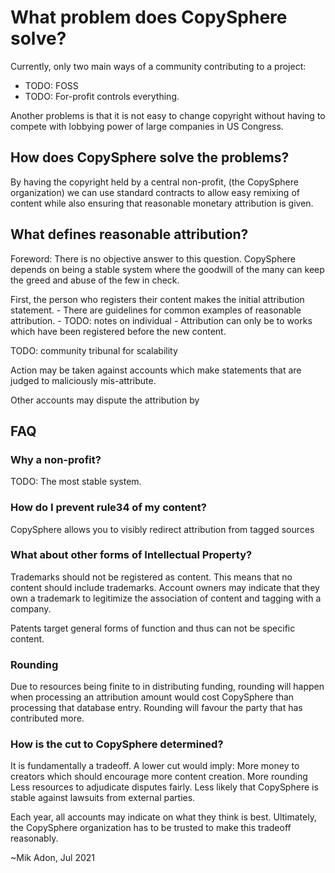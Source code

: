 # What problem does CopySphere solve?
Currently, only two main ways of a community contributing to a project:

- TODO: FOSS
- TODO: For-profit controls everything.

Another problems is that it is not easy to change copyright without
having to compete with lobbying power of large companies in US Congress.

## How does CopySphere solve the problems?
By having the copyright held by a central non-profit, (the CopySphere organization)
we can use standard contracts to allow easy remixing of content
while also ensuring that reasonable monetary attribution is given.

## What defines reasonable attribution?
Foreword:
There is no objective answer to this question.
CopySphere depends on being a stable system where the goodwill of the many
can keep the greed and abuse of the few in check.

First, the person who registers their content makes the initial attribution statement.
    - There are guidelines for common examples of reasonable attribution.
    - TODO: notes on individual
    - Attribution can only be to works which have been registered before the new content.

TODO: community tribunal for scalability

Action may be taken against accounts which make statements that are judged to maliciously mis-attribute.

Other accounts may dispute the attribution by

## FAQ

### Why a non-profit?
TODO: The most stable system.

### How do I prevent rule34 of my content?
CopySphere allows you to visibly redirect attribution from tagged sources

### What about other forms of Intellectual Property?
Trademarks should not be registered as content.
This means that no content should include trademarks.
Account owners may indicate that they own a trademark to legitimize
the association of content and tagging with a company.

Patents target general forms of function and thus can not be specific content.

### Rounding
Due to resources being finite to in distributing funding,
rounding will happen when processing an attribution amount would cost CopySphere than processing that database entry.
Rounding will favour the party that has contributed more.


### How is the cut to CopySphere determined?
It is fundamentally a tradeoff. A lower cut would imply:
    More money to creators which should encourage more content creation.
    More rounding
    Less resources to adjudicate disputes fairly.
    Less likely that CopySphere is stable against lawsuits from external parties.

Each year, all accounts may indicate on what they think is best.
Ultimately, the CopySphere organization has to be trusted to make this tradeoff reasonably.

~Mik Adon, Jul 2021
